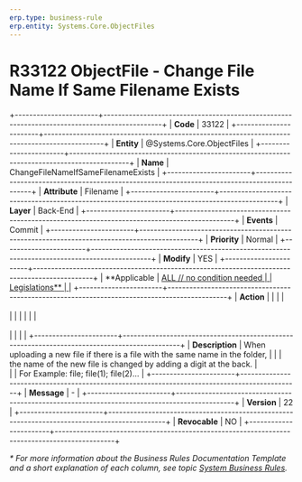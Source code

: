 ```yaml
---
erp.type: business-rule
erp.entity: Systems.Core.ObjectFiles
---
```


# R33122 ObjectFile - Change File Name If Same Filename Exists
+-----------------------+----------------------------------------------------------------------------------------------+
| **Code**              | 33122                                                                                        |
+-----------------------+----------------------------------------------------------------------------------------------+
| **Entity**            | @Systems.Core.ObjectFiles                                                                    |
+-----------------------+----------------------------------------------------------------------------------------------+
| **Name**              | ChangeFileNameIfSameFilenameExists                                                           |
+-----------------------+----------------------------------------------------------------------------------------------+
| **Attribute**         | Filename                                                                                     |
+-----------------------+----------------------------------------------------------------------------------------------+
| **Layer**             | Back-End                                                                                     |
+-----------------------+----------------------------------------------------------------------------------------------+
| **Events**            | Commit                                                                                       |
+-----------------------+----------------------------------------------------------------------------------------------+
| **Priority**          | Normal                                                                                       |
+-----------------------+----------------------------------------------------------------------------------------------+
| **Modify**            | YES                                                                                          |
+-----------------------+----------------------------------------------------------------------------------------------+
| **Applicable          | [ALL // no condition needed                                                                  |
| Legislations**        | ](xref:applicable-legislations)                                                              |
+-----------------------+----------------------------------------------------------------------------------------------+
| **Action**            |                                                                                |
|                       | <br/><br/>                                                                                   |
|                       |                                                              |
|                       | <br/><br/>                                                                                   |
|                       |                                                        |
+-----------------------+----------------------------------------------------------------------------------------------+
| **Description**       | When uploading a new file if there is a file with the same name in the folder,               |
|                       | the name of the new file is changed by adding a digit at the back.                           |            
|                       | For Example: file; file(1); file(2)...                                                       |
+-----------------------+----------------------------------------------------------------------------------------------+
| **Message**           | -                                                                                            |
+-----------------------+----------------------------------------------------------------------------------------------+
| **Version**           | 22                                                                                           |
+-----------------------+----------------------------------------------------------------------------------------------+
| **Revocable**         | NO                                                                                           |
+-----------------------+----------------------------------------------------------------------------------------------+

*\* For more information about the Business Rules Documentation Template and a short explanation of each column, see
topic [System Business Rules](../templates/template-description-system-business-rules.md).*
